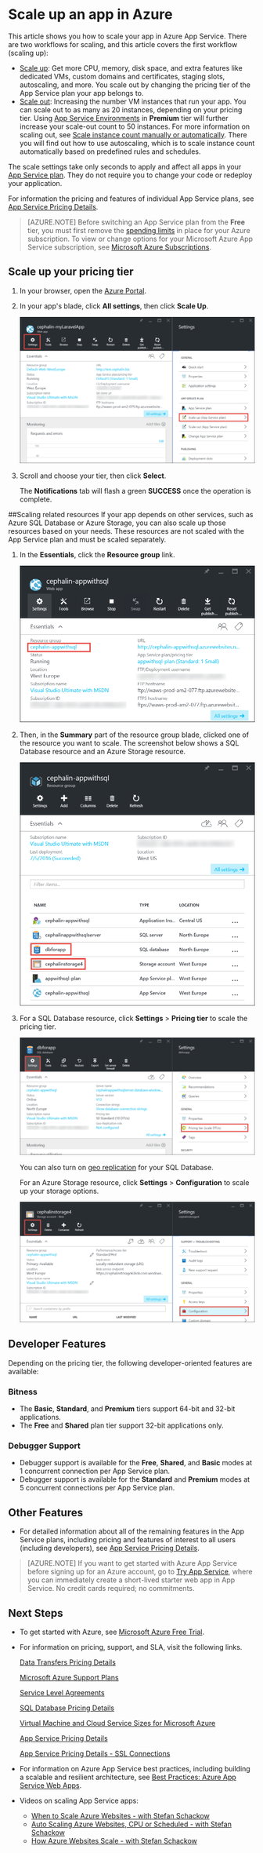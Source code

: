 <properties 
	pageTitle="Scale up an app in Azure" 
	description="Learn how to scale up an app in Azure App Service to add capacity and features." 
	services="app-service" 
	documentationCenter="" 
	authors="cephalin" 
	manager="wpickett" 
	editor="mollybos"/>

<tags 
	ms.service="app-service" 
	ms.workload="na" 
	ms.tgt_pltfrm="na" 
	ms.devlang="na" 
	ms.topic="article" 
	ms.date="07/05/2016" 
	ms.author="cephalin"/>

# Scale up an app in Azure #

This article shows you how to scale your app in Azure App Service. There are two workflows for scaling, and this article covers the 
first workflow (scaling up):

- [Scale up](https://en.wikipedia.org/wiki/Scalability#Horizontal_and_vertical_scaling): Get more CPU, memory, disk space, and extra features
like dedicated VMs, custom domains and certificates, staging slots, autoscaling, and more. You scale out by changing the pricing tier of the 
App Service plan your app belongs to.
- [Scale out](https://en.wikipedia.org/wiki/Scalability#Horizontal_and_vertical_scaling): Increasing the number VM instances that run your app.
You can scale out to as many as 20 instances, depending on your pricing tier. Using [App Service Environments](../app-service/app-service-app-service-environments-readme.md) 
in **Premium** tier will further increase your scale-out count to 50 instances. For more information on scaling out, see
[Scale instance count manually or automatically](../azure-portal/insights-how-to-scale.md). There you will find out how
to use autoscaling, which is to scale instance count automatically based on predefined rules and schedules. 

The scale settings take only seconds to apply and affect all apps in your [App Service plan](../app-service/azure-web-sites-web-hosting-plans-in-depth-overview.md). 
They do not require you to change your code or redeploy your application.

For information the pricing and features of individual App Service plans, see [App Service Pricing Details](/pricing/details/web-sites/).  

> [AZURE.NOTE] Before switching an App Service plan from the **Free** tier, you must first remove the [spending limits](/pricing/spending-limits/) in place for your Azure subscription. To view or change options for your Microsoft Azure App Service subscription, see [Microsoft Azure Subscriptions][azuresubscriptions].

<a name="scalingsharedorbasic"></a>
<a name="scalingstandard"></a>

## Scale up your pricing tier

1. In your browser, open the [Azure Portal][portal].
	
2. In your app's blade, click **All settings**, then click **Scale Up**.
	
	![Navigate to scale up your Azure app.][ChooseWHP]
	
4. Scroll and choose your tier, then click **Select**.

	The **Notifications** tab will flash a green **SUCCESS** once the operation is complete.
	
<a name="ScalingSQLServer"></a>
##Scaling related resources
If your app depends on other services, such as Azure SQL Database or Azure Storage, you can also scale up those resources 
based on your needs. These resources are not scaled with the App Service plan and must be scaled separately.

1. In the **Essentials**, click the **Resource group** link.

	![Scale up your Azure app's related resources](./media/web-sites-scale/RGEssentialsLink.png)

2. Then, in the **Summary** part of the resource group blade, clicked one of the resource you want to scale. The screenshot below 
shows a SQL Database resource and an Azure Storage resource.

	![Navigate to resource group blade to scale up your Azure app](./media/web-sites-scale/ResourceGroup.png)

3. For a SQL Database resource, click **Settings** > **Pricing tier** to scale the pricing tier.

	![Scale up the SQL Database backend for your Azure app](./media/web-sites-scale/ScaleDatabase.png)

	You can also turn on [geo replication](../sql-database/sql-database-geo-replication-overview.md) for your SQL Database.

    For an Azure Storage resource, click **Settings** > **Configuration** to scale up your storage options.

    ![Scale up the Azure Storage account used by your Azure app](./media/web-sites-scale/ScaleStorage.png)

<a name="devfeatures"></a>
## Developer Features
Depending on the pricing tier, the following developer-oriented features are available:

### Bitness ###

- The **Basic**, **Standard**, and **Premium** tiers support 64-bit and 32-bit applications.
- The **Free** and **Shared** plan tier support 32-bit applications only.

### Debugger Support ###

- Debugger support is available for the **Free**, **Shared**, and **Basic** modes at 1 concurrent connection per App Service plan.
- Debugger support is available for the **Standard** and **Premium** modes at 5 concurrent connections per App Service plan.

<a name="OtherFeatures"></a>
## Other Features

- For detailed information about all of the remaining features in the App Service plans, including pricing and features of interest to all users (including developers), see [App Service Pricing Details](/pricing/details/web-sites/).

>[AZURE.NOTE] If you want to get started with Azure App Service before signing up for an Azure account, go to [Try App Service](http://go.microsoft.com/fwlink/?LinkId=523751), where you can immediately create a short-lived starter web app in App Service. No credit cards required; no commitments.

<a name="Next Steps"></a>
## Next Steps

- To get started with Azure, see [Microsoft Azure Free Trial](/pricing/free-trial/).
- For information on pricing, support, and SLA, visit the following links.

	[Data Transfers Pricing Details](/pricing/details/data-transfers/)

	[Microsoft Azure Support Plans](/support/plans/)

	[Service Level Agreements](/support/legal/sla/)

	[SQL Database Pricing Details](/pricing/details/sql-database/)

	[Virtual Machine and Cloud Service Sizes for Microsoft Azure][vmsizes]

	[App Service Pricing Details](/pricing/details/app-service/)

	[App Service Pricing Details - SSL Connections](/pricing/details/web-sites/#ssl-connections)

- For information on Azure App Service best practices, including building a scalable and resilient architecture, see [Best Practices: Azure App Service Web Apps](http://blogs.msdn.com/b/windowsazure/archive/2014/02/10/best-practices-windows-azure-websites-waws.aspx).

- Videos on scaling App Service apps:

	- [When to Scale Azure Websites - with Stefan Schackow](/documentation/videos/azure-web-sites-free-vs-standard-scaling/)
	- [Auto Scaling Azure Websites, CPU or Scheduled - with Stefan Schackow](/documentation/videos/auto-scaling-azure-web-sites/)
	- [How Azure Websites Scale - with Stefan Schackow](/documentation/videos/how-azure-web-sites-scale/)


<!-- LINKS -->
[vmsizes]:/pricing/details/app-service/
[SQLaccountsbilling]:http://go.microsoft.com/fwlink/?LinkId=234930
[azuresubscriptions]:http://go.microsoft.com/fwlink/?LinkID=235288
[portal]: https://portal.azure.com/

<!-- IMAGES -->
[ChooseWHP]: ./media/web-sites-scale/scale1ChooseWHP.png
[ChooseBasicInstances]: ./media/web-sites-scale/scale2InstancesBasic.png
[SaveButton]: ./media/web-sites-scale/05SaveButton.png
[BasicComplete]: ./media/web-sites-scale/06BasicComplete.png
[ScaleStandard]: ./media/web-sites-scale/scale3InstancesStandard.png
[Autoscale]: ./media/web-sites-scale/scale4AutoScale.png
[SetTargetMetrics]: ./media/web-sites-scale/scale5AutoScaleTargetMetrics.png
[SetFirstRule]: ./media/web-sites-scale/scale6AutoScaleFirstRule.png
[SetSecondRule]: ./media/web-sites-scale/scale7AutoScaleSecondRule.png
[SetThirdRule]: ./media/web-sites-scale/scale8AutoScaleThirdRule.png
[SetRulesFinal]: ./media/web-sites-scale/scale9AutoScaleFinal.png
[ResourceGroup]: ./media/web-sites-scale/scale10ResourceGroup.png
[ScaleDatabase]: ./media/web-sites-scale/scale11SQLScale.png
[GeoReplication]: ./media/web-sites-scale/scale12SQLGeoReplication.png
 
